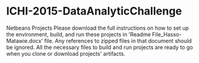 # ICHI-2015-DataAnalyticChallenge
Netbeans Projects
Please download the full instructions on how to set up the environment, build, and run these projects in 'Readme File_Hasso-Matawie.docx' file. Any references to zipped files in that document should be ignored. All the necessary files to build and run projects are ready to go when you clone or download projects' artifacts.
